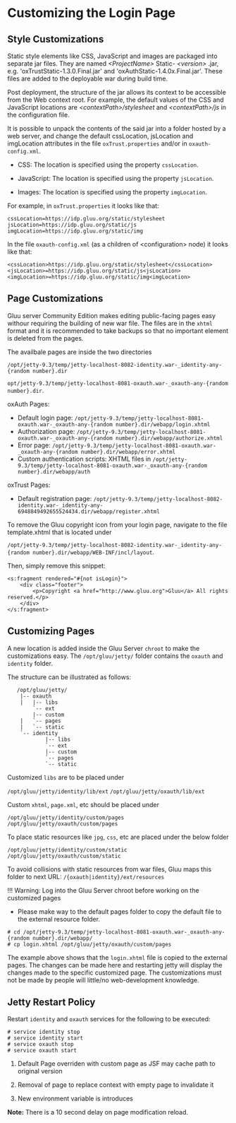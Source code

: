 # Customizing the Login Page
 
## Style Customizations
Static style elements like CSS, JavaScript and images are packaged into
separate jar files. They are named _\<ProjectName\>_ Static-
_\<version\>_ .jar, e.g. 'oxTrustStatic-1.3.0.Final.jar' and
'oxAuthStatic-1.4.0x.Final.jar'. These files are added to the deployable
war during build time.

Post deployment, the structure of the jar allows its context to be
accessible from the Web context root. For example, the default values of
the CSS and JavaScript locations are *\<contextPath\>/stylesheet* and
*\<contextPath\>/js* in the configuration file.

It is possible to unpack the contents of the said jar into a folder
hosted by a web server, and change the default cssLocation, jsLocation
and imgLocation attributes in the file `oxTrust.properties` and/or in
`oxauth-config.xml`.


* CSS: The location is specified using the property `cssLocation`.

* JavaScript: The location is specified using the property `jsLocation`.

* Images: The location is specified using the property `imgLocation`.

For example, in `oxTrust.properties` it looks like that:

```
cssLocation=https://idp.gluu.org/static/stylesheet
jsLocation=https://idp.gluu.org/static/js
imgLocation=https://idp.gluu.org/static/img
```
In the file `oxauth-config.xml` (as a children of \<configuration\>
node) it looks like that:

```
<cssLocation>https://idp.gluu.org/static/stylesheet</cssLocation>
<jsLocation>=https://idp.gluu.org/static/js<jsLocation>
<imgLocation>=https://idp.gluu.org/static/img<imgLocation>
```
## Page Customizations

Gluu server Community Edition makes editing public-facing pages easy
withour requiring the building of new war file. The files are in the
`xhtml` format and it is recommended to take backups so that no 
important element is deleted from the pages.

The availbale pages are inside the two directories 

`/opt/jetty-9.3/temp/jetty-localhost-8082-identity.war-_identity-any-{random number}.dir`

`opt/jetty-9.3/temp/jetty-localhost-8081-oxauth.war-_oxauth-any-{random number}.dir`.

oxAuth Pages:

- Default login page: `/opt/jetty-9.3/temp/jetty-localhost-8081-oxauth.war-_oxauth-any-{random number}.dir/webapp/login.xhtml`
- Authorization page: `/opt/jetty-9.3/temp/jetty-localhost-8081-oxauth.war-_oxauth-any-{random number}.dir/webapp/authorize.xhtml`
- Error page: `/opt/jetty-9.3/temp/jetty-localhost-8081-oxauth.war-_oxauth-any-{random number}.dir/webapp/error.xhtml`
- Custom authentication scripts: XHTML files in `/opt/jetty-9.3/temp/jetty-localhost-8081-oxauth.war-_oxauth-any-{random number}.dir/webapp/auth`

oxTrust Pages:

- Default registration page: `/opt/jetty-9.3/temp/jetty-localhost-8082-identity.war-_identity-any-6948849492655524434.dir/webapp/register.xhtml`

To remove the Gluu copyright icon from your login page, 
navigate to the file template.xhtml that is located under
 
`/opt/jetty-9.3/temp/jetty-localhost-8082-identity.war-_identity-any-{random number}.dir/webapp/WEB-INF/incl/layout`. 

Then, simply remove this snippet:

```
<s:fragment rendered="#{not isLogin}">
    <div class="footer">
        <p>Copyright <a href="http://www.gluu.org">Gluu</a> All rights reserved.</p>
    </div>
</s:fragment>
```

## Customizing Pages
A new location is added inside the Gluu Server `chroot` to make the customizations easy. 
The `/opt/gluu/jetty/` folder contains the `oxauth` and `identity` folder.

The structure can be illustrated as follows:


```
   /opt/gluu/jetty/
	|-- oxauth
	|   |-- libs
		`--	ext
    	|-- custom
	|	`-- pages
	|	`-- static
	`-- identity
    		|-- libs
			`--	ext
    		|-- custom
			`-- pages
			`-- static
```

Customized `libs` are to be placed under 

`/opt/gluu/jetty/identity/lib/ext`
`/opt/gluu/jetty/oxauth/lib/ext`

Custom `xhtml`, `page.xml`, etc should be placed under 

`/opt/gluu/jetty/identity/custom/pages`
`/opt/gluu/jetty/oxauth/custom/pages`

To place static resources like `jpg`, `css`, etc are placed under the below folder

`/opt/gluu/jetty/identity/custom/static`
`/opt/gluu/jetty/oxauth/custom/static`

To avoid collisions with static resources 
from war files, Gluu maps this folder to next URL: `/{oxauth|identity}/ext/resources`

!!! Warning:
        Log into the Gluu Server chroot before working on the customized pages

* Please make way to the default pages folder to copy the default file to the external resource folder.

```
# cd /opt/jetty-9.3/temp/jetty-localhost-8081-oxauth.war-_oxauth-any-{random number}.dir/webapp/
# cp login.xhtml /opt/gluu/jetty/oxauth/custom/pages 
```

The example above shows that the `login.xhtml` file is copied to the external pages. 
The changes can be made here and restarting jetty will display the changes 
made to the specific customized page. The customizations must not be made by people 
will little/no web-development knowledge.

## Jetty Restart Policy
Restart `identity` and `oxauth` services for the following to be executed:
```
# service identity stop
# service identity start
# service oxauth stop
# service oxauth start
```

1. Default Page overriden with custom page as JSF may cache path to original version

2. Removal of page to replace context with empty page to invalidate it

3. New environment variable is introduces

**Note:** There is a 10 second delay on page modification reload.
